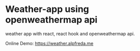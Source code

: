 # Weather-app using openweathermap api

weather app with react, react hook and openweathermap api.

Online Demo: https://weather.alpfreda.me 
